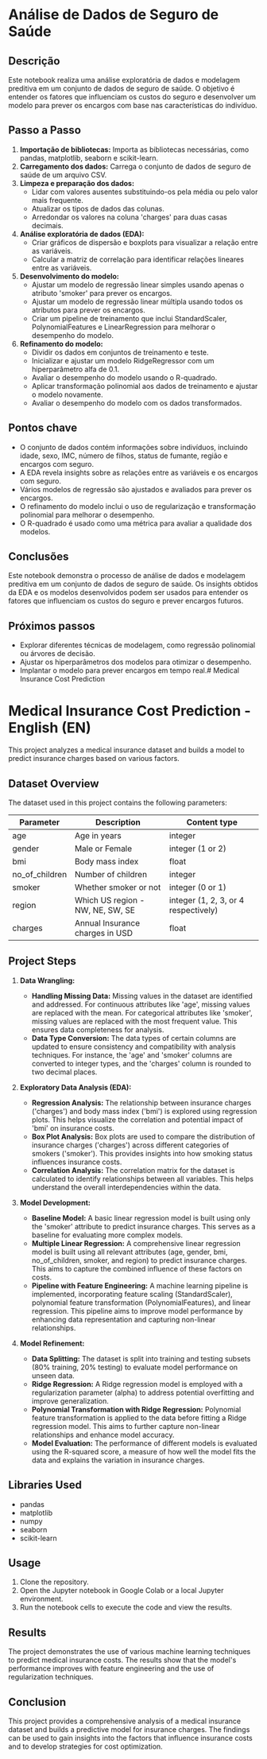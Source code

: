 # Análise de Dados de Seguro de Saúde

## Descrição

Este notebook realiza uma análise exploratória de dados e modelagem preditiva em um conjunto de dados de seguro de saúde. O objetivo é entender os fatores que influenciam os custos do seguro e desenvolver um modelo para prever os encargos com base nas características do indivíduo.

## Passo a Passo

1. **Importação de bibliotecas:** Importa as bibliotecas necessárias, como pandas, matplotlib, seaborn e scikit-learn.
2. **Carregamento dos dados:** Carrega o conjunto de dados de seguro de saúde de um arquivo CSV.
3. **Limpeza e preparação dos dados:**
    - Lidar com valores ausentes substituindo-os pela média ou pelo valor mais frequente.
    - Atualizar os tipos de dados das colunas.
    - Arredondar os valores na coluna 'charges' para duas casas decimais.
4. **Análise exploratória de dados (EDA):**
    - Criar gráficos de dispersão e boxplots para visualizar a relação entre as variáveis.
    - Calcular a matriz de correlação para identificar relações lineares entre as variáveis.
5. **Desenvolvimento do modelo:**
    - Ajustar um modelo de regressão linear simples usando apenas o atributo 'smoker' para prever os encargos.
    - Ajustar um modelo de regressão linear múltipla usando todos os atributos para prever os encargos.
    - Criar um pipeline de treinamento que inclui StandardScaler, PolynomialFeatures e LinearRegression para melhorar o desempenho do modelo.
6. **Refinamento do modelo:**
    - Dividir os dados em conjuntos de treinamento e teste.
    - Inicializar e ajustar um modelo RidgeRegressor com um hiperparâmetro alfa de 0.1.
    - Avaliar o desempenho do modelo usando o R-quadrado.
    - Aplicar transformação polinomial aos dados de treinamento e ajustar o modelo novamente.
    - Avaliar o desempenho do modelo com os dados transformados.

## Pontos chave

- O conjunto de dados contém informações sobre indivíduos, incluindo idade, sexo, IMC, número de filhos, status de fumante, região e encargos com seguro.
- A EDA revela insights sobre as relações entre as variáveis e os encargos com seguro.
- Vários modelos de regressão são ajustados e avaliados para prever os encargos.
- O refinamento do modelo inclui o uso de regularização e transformação polinomial para melhorar o desempenho.
- O R-quadrado é usado como uma métrica para avaliar a qualidade dos modelos.

## Conclusões

Este notebook demonstra o processo de análise de dados e modelagem preditiva em um conjunto de dados de seguro de saúde. Os insights obtidos da EDA e os modelos desenvolvidos podem ser usados para entender os fatores que influenciam os custos do seguro e prever encargos futuros.

## Próximos passos

- Explorar diferentes técnicas de modelagem, como regressão polinomial ou árvores de decisão.
- Ajustar os hiperparâmetros dos modelos para otimizar o desempenho.
- Implantar o modelo para prever encargos em tempo real.# Medical Insurance Cost Prediction

# Medical Insurance Cost Prediction - English (EN)

This project analyzes a medical insurance dataset and builds a model to predict insurance charges based on various factors.

## Dataset Overview

The dataset used in this project contains the following parameters:

| Parameter | Description | Content type |
|---|---|---|
| age | Age in years | integer |
| gender | Male or Female | integer (1 or 2) |
| bmi | Body mass index | float |
| no_of_children | Number of children | integer |
| smoker | Whether smoker or not | integer (0 or 1) |
| region | Which US region - NW, NE, SW, SE | integer (1, 2, 3, or 4 respectively) |
| charges | Annual Insurance charges in USD | float |

## Project Steps

1. **Data Wrangling:**
    - **Handling Missing Data:** Missing values in the dataset are identified and addressed. For continuous attributes like 'age', missing values are replaced with the mean. For categorical attributes like 'smoker', missing values are replaced with the most frequent value. This ensures data completeness for analysis.
    - **Data Type Conversion:** The data types of certain columns are updated to ensure consistency and compatibility with analysis techniques. For instance, the 'age' and 'smoker' columns are converted to integer types, and the 'charges' column is rounded to two decimal places.

2. **Exploratory Data Analysis (EDA):**
    - **Regression Analysis:** The relationship between insurance charges ('charges') and body mass index ('bmi') is explored using regression plots. This helps visualize the correlation and potential impact of 'bmi' on insurance costs.
    - **Box Plot Analysis:** Box plots are used to compare the distribution of insurance charges ('charges') across different categories of smokers ('smoker'). This provides insights into how smoking status influences insurance costs.
    - **Correlation Analysis:** The correlation matrix for the dataset is calculated to identify relationships between all variables. This helps understand the overall interdependencies within the data.

3. **Model Development:**
    - **Baseline Model:** A basic linear regression model is built using only the 'smoker' attribute to predict insurance charges. This serves as a baseline for evaluating more complex models.
    - **Multiple Linear Regression:** A comprehensive linear regression model is built using all relevant attributes (age, gender, bmi, no_of_children, smoker, and region) to predict insurance charges. This aims to capture the combined influence of these factors on costs.
    - **Pipeline with Feature Engineering:** A machine learning pipeline is implemented, incorporating feature scaling (StandardScaler), polynomial feature transformation (PolynomialFeatures), and linear regression. This pipeline aims to improve model performance by enhancing data representation and capturing non-linear relationships.

4. **Model Refinement:**
    - **Data Splitting:** The dataset is split into training and testing subsets (80% training, 20% testing) to evaluate model performance on unseen data.
    - **Ridge Regression:** A Ridge regression model is employed with a regularization parameter (alpha) to address potential overfitting and improve generalization.
    - **Polynomial Transformation with Ridge Regression:** Polynomial feature transformation is applied to the data before fitting a Ridge regression model. This aims to further capture non-linear relationships and enhance model accuracy.
    - **Model Evaluation:** The performance of different models is evaluated using the R-squared score, a measure of how well the model fits the data and explains the variation in insurance charges.

## Libraries Used

- pandas
- matplotlib
- numpy
- seaborn
- scikit-learn

## Usage

1. Clone the repository.
2. Open the Jupyter notebook in Google Colab or a local Jupyter environment.
3. Run the notebook cells to execute the code and view the results.

## Results

The project demonstrates the use of various machine learning techniques to predict medical insurance costs. The results show that the model's performance improves with feature engineering and the use of regularization techniques.

## Conclusion

This project provides a comprehensive analysis of a medical insurance dataset and builds a predictive model for insurance charges. The findings can be used to gain insights into the factors that influence insurance costs and to develop strategies for cost optimization.
